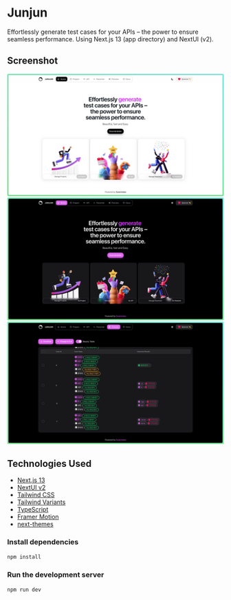 # Junjun 

Effortlessly generate  test cases for your APIs – the power to ensure seamless performance.
Using Next.js 13 (app directory) and NextUI (v2).

## Screenshot

![screenshot-light](screenshot/screenshot-light.png)
![screenshot-dark](screenshot/screenshot-dark.png)
![screenshot-preview](screenshot/screenshot-preview.png)

## Technologies Used

- [Next.js 13](https://nextjs.org/docs/getting-started)
- [NextUI v2](https://nextui.org/)
- [Tailwind CSS](https://tailwindcss.com/)
- [Tailwind Variants](https://tailwind-variants.org)
- [TypeScript](https://www.typescriptlang.org/)
- [Framer Motion](https://www.framer.com/motion/)
- [next-themes](https://github.com/pacocoursey/next-themes)

### Install dependencies

```bash
npm install
```

### Run the development server

```bash
npm run dev
```
